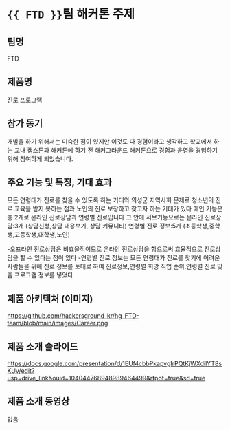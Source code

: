 # `{{ FTD }}`팀 해커톤 주제

## 팀명

FTD

## 제품명

진로 프로그램

## 참가 동기

개발을 하기 위해서는 미숙한 점이 있지만 이것도 다 경험이라고 생각하고 학교에서 하는 교내 캡스톤과 해커톤에 하기 전 해커그라운드 해커톤으로 경험과 운영을 경험하기 위해 참여하게 되었습니다.

## 주요 기능 및 특징, 기대 효과  

모든 연령대가 진로를 찾을 수 있도록 하는 기대와 의성군 지역사회 문제로 청소년의 진로 교육을 받지 못하는 점과 노인의 진로 보장하고 찾고자 하는 기대가 있다
메인 기능은 총 2개로 온라인 진로상담과 연령별 진로입니다 그 안에 서브기능으로는
온라인 진로상담:3개 (상담신청,상담 내용보기, 상담 커뮤니티)
연령별 진로 정보:5개 (초등학생,중학생,고등학생,대학생,노인)

-오프라인 진로상담은 비효율적이므로 온라인 진로상담을 함으로써 효율적으로 진로상담을 할 수 있다는 점이 있다
-연령별 진로 정보는 모든 연령대가 진로를 찾기에 어려운 사람들을 위해 진로 정보를 토대로 하여 진로정보,연령별 희망 직업 순위,연령별 진로 맞춤 프로그램 정보를 넣었다

## 제품 아키텍처 (이미지)

https://github.com/hackersground-kr/hg-FTD-team/blob/main/images/Career.png

## 제품 소개 슬라이드  

https://docs.google.com/presentation/d/1EUf4cbbPkapvgIrPQtKjWXdilYT8sKUv/edit?usp=drive_link&ouid=104044768948989464499&rtpof=true&sd=true

## 제품 소개 동영상

없음
